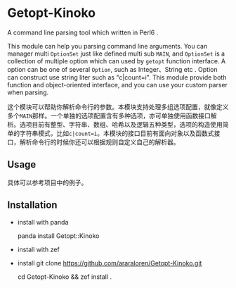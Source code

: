 # Getopt-Kinoko

A command line parsing tool which written in Perl6 .

This module can help you parsing command line arguments. You can manager multi `OptionSet` just like defined multi sub `MAIN`, and `OptionSet` is a collection of multiple option which can used by `getopt` function interface. A option can be one of several `Option`, such as Integer、String etc .  Option can construct use string liter such as "c|count=i". This module provide both function and object-oriented interface, and you can use your custom parser when parsing.  

这个模块可以帮助你解析命令行的参数。本模块支持处理多组选项配置，就像定义多个`MAIN`那样。一个单独的选项配置含有多种选项，亦可单独使用函数接口解析。选项目前有整型、字符串、数组、哈希以及逻辑五种类型，选项的构造使用简单的字符串模式，比如`c|count=i`。本模块的接口目前有面向对象以及函数式接口，解析命令行的时候你还可以根据规则自定义自己的解析器。

## Usage

具体可以参考项目中的例子。

## Installation

 + install with panda

	panda install Getopt::Kinoko

+ install with zef
	
+ install
	git clone https://github.com/araraloren/Getopt-Kinoko.git

	cd Getopt-Kinoko && zef install .
